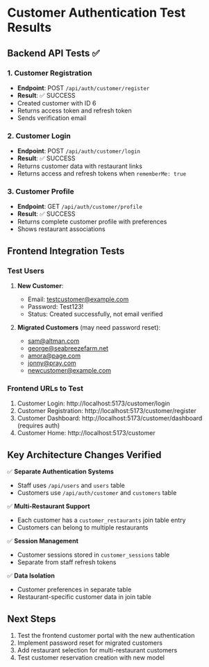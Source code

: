 # Customer Authentication Test Results

## Backend API Tests ✅

### 1. Customer Registration
- **Endpoint**: POST `/api/auth/customer/register`
- **Result**: ✅ SUCCESS
- Created customer with ID 6
- Returns access token and refresh token
- Sends verification email

### 2. Customer Login
- **Endpoint**: POST `/api/auth/customer/login`
- **Result**: ✅ SUCCESS
- Returns customer data with restaurant links
- Returns access and refresh tokens when `rememberMe: true`

### 3. Customer Profile
- **Endpoint**: GET `/api/auth/customer/profile`
- **Result**: ✅ SUCCESS
- Returns complete customer profile with preferences
- Shows restaurant associations

## Frontend Integration Tests

### Test Users
1. **New Customer**: 
   - Email: testcustomer@example.com
   - Password: Test123!
   - Status: Created successfully, not email verified

2. **Migrated Customers** (may need password reset):
   - sam@altman.com
   - george@seabreezefarm.net
   - amora@page.com
   - jonny@pray.com
   - newcustomer@example.com

### Frontend URLs to Test
1. Customer Login: http://localhost:5173/customer/login
2. Customer Registration: http://localhost:5173/customer/register
3. Customer Dashboard: http://localhost:5173/customer/dashboard (requires auth)
4. Customer Home: http://localhost:5173/customer

## Key Architecture Changes Verified

✅ **Separate Authentication Systems**
- Staff uses `/api/users` and `users` table
- Customers use `/api/auth/customer` and `customers` table

✅ **Multi-Restaurant Support**
- Each customer has a `customer_restaurants` join table entry
- Customers can belong to multiple restaurants

✅ **Session Management**
- Customer sessions stored in `customer_sessions` table
- Separate from staff refresh tokens

✅ **Data Isolation**
- Customer preferences in separate table
- Restaurant-specific customer data in join table

## Next Steps

1. Test the frontend customer portal with the new authentication
2. Implement password reset for migrated customers
3. Add restaurant selection for multi-restaurant customers
4. Test customer reservation creation with new model 